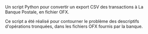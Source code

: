 Un script Python pour convertir un export CSV des transactions à La Banque Postale, en fichier OFX.

Ce script a été réalisé pour contourner le problème des descriptifs d'opérations tronquées, dans les fichiers OFX fournis par la banque.

